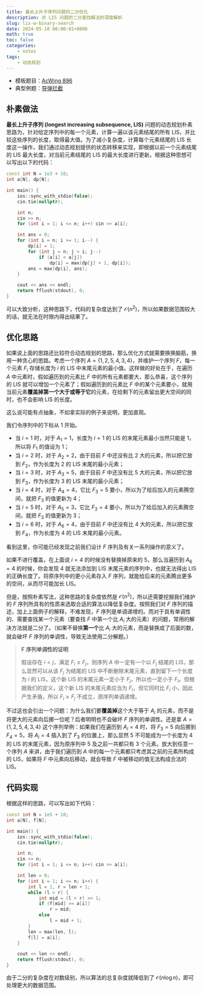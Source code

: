 ```yaml
---
title: 最长上升子序列问题的二分优化
description: 对 LIS 问题的二分查找解法的深度解析
slug: lis-w-binary-search
date: 2024-05-10 00:00:01+0800
math: true
toc: false
categories:
    - notes
tags:
    - 动态规划
---
```


- 模板题目：[AcWing 896](https://www.acwing.com/problem/content/898/)
- 典型例题：[导弹拦截](https://www.luogu.com.cn/problem/P1020)

## 朴素做法

**最长上升子序列 (longest increasing subsequence, LIS)** 问题的动态规划朴素思路为，针对给定序列中的每一个元素，计算一遍以该元素结尾的所有 LIS，并比较这些序列的长度，取得最大值。为了减小复杂度，计算每个元素结尾的 LIS 长度这一操作，我们通过动态规划提供的状态转移来实现，即根据以前一个元素结尾的 LIS 最大长度，对当前元素结尾的 LIS 的最大长度进行更新。根据这种思想可以写出以下的代码：

``` cpp
const int N = 1e3 + 10;
int a[N], dp[N];

int main() {
    ios::sync_with_stdio(false);
    cin.tie(nullptr);

    int n;
    cin >> n;
    for (int i = 1; i <= n; i++) cin >> a[i];

    int ans = 0;
    for (int i = n; i >= 1; i--) {
        dp[i] = 1;
        for (int j = n; j > i; j--)
            if (a[i] < a[j])
                dp[i] = max(dp[j] + 1, dp[i]);
        ans = max(dp[i], ans);
    }

    cout << ans << endl;
    return fflush(stdout), 0;
}
```

可以大致分析，这种思路下，代码的复杂度达到了 $\mathcal{O}(n^2)$，所以如果数据范围较大的话，就无法在时限内得出结果了。

## 优化思路

如果说上面的思路还比较符合动态规划的思路，那么优化方式就需要换换脑筋，换用一种贪心的思路。考虑一个序列 $A = \left \lbrace 1, 2, 5, 4, 3, 4\right \rbrace$，并维护一个序列 $F$，每一个元素 $F_i$ 存储长度为 $i$ 的 LIS 中末尾元素的最小值。这样做的好处在于，在遍历 $A$ 中元素时，假如遍历到的元素比 $F$ 中的所有元素都要大，那么恭喜，这个序列的 LIS 就可以增加一个元素了；假如遍历到的元素比 $F$ 中的某个元素要小，就用当前元素**覆盖掉第一个大于或等于它**的元素，在给剩下的元素留出更大空间的同时，也不会影响 LIS 的长度。

这么说可能有点抽象，不如拿实际的例子来说明，更加直观。

我们令序列中的下标从 $1$ 开始。

- 当 $i = 1$ 时，对于 $A_1 = 1$，长度为 $i = 1$ 的 LIS 的末尾元素最小当然只能是 $1$，所以将 $F_1$ 的值设为 $1$；
- 当 $i = 2$ 时，对于 $A_2 = 2$，由于目前 $F$ 中还没有比 $2$ 大的元素，所以把它放到 $F_2$，作为长度为 $2$ 的 LIS 末尾的最小元素；
- 当 $i = 3$ 时，对于 $A_3 = 5$，由于目前 $F$ 中还没有比 $5$ 大的元素，所以把它放到 $F_3$，作为长度为 $3$ 的 LIS 末尾的最小元素；
- 当 $i = 4$ 时，对于 $A_4 = 4$，它比 $F_3 = 5$ 要小，所以为了给后加入的元素腾空间，就把 $F_3$ 的值更新为 $4$；
- 当 $i = 5$ 时，对于 $A_5 = 3$，它比 $F_3 = 4$ 要小，所以为了给后加入的元素腾空间，就把 $F_3$ 的值更新为 $3$；
- 当 $i = 6$ 时，对于 $A_6 = 4$，由于目前 $F$ 中还没有比 $4$ 大的元素，所以把它放到 $F_4$，作为长度为 $4$ 的 LIS 末尾的最小元素。

看到这里，你可能已经发现之前我们设计 $F$ 序列及有关一系列操作的意义了。

如果不进行覆盖，在上面说 $i = 4$ 的时候没有替换掉原来的 $5$，那么当遍历到 $A_6 = 4$ 的时候，你会发现 $4$ 就无法添加到 LIS 末尾元素的序列中，也就无法得出 LIS 的正确长度了。将原序列中的更小元素存入 $F$ 序列，就能给后来的元素腾出更多的空间，从而尽可能加长 LIS。

但是，按照朴素写法，这种思路的复杂度依然是 $\mathcal{O}(n^2)$，所以还需要挖掘我们维护的 $F$ 序列所具有的性质来选取合适的算法以降低复杂度。按照我们对 $F$ 序列的描述，加上上面例子的解释，不难发现，$F$ 序列是单调递增的。而对于具有单调性的、需要查找某一个元素（要查找 $F$ 中第一个比 $A_i$ 大的元素）的问题，常用的解决方法就是二分了。（如果不替换**第一个**比 $A_i$ 大的元素，而是替换成了后面的数，就会破坏 $F$ 序列的单调性，导致无法使用二分解题。）

> $\mathbf{F}$ **序列单调性的证明**
>
> 假设存在 $i < j$，满足 $F_i \geqslant F_j$，则序列 $A$ 中一定有一个以 $F_j$ 结尾的 LIS，那么显然可以从该 $F_j$ 为结尾的 LIS 中不断删除末尾元素，直到留下一个长度为 $i$ 的 LIS，这个新 LIS 的末尾元素一定小于 $F_j$，所以也一定小于 $F_i$。但根据我们的定义，这个新 LIS 的末尾元素应当为 $F_i$，但它同时比 $F_i$ 小，因此产生矛盾，所以 $F_i \geqslant F_j$ 不成立，原序列单调递增。

不过这也会引出一个问题：为什么我们要**覆盖掉**这个大于等于 $A_i$ 的元素，而不是将更大的元素向后挪一位呢？后者明明也不会破坏 $F$ 序列的单调性。还是拿 $A = \left \lbrace 1, 2, 5, 4, 3, 4\right \rbrace$ 这个序列举例：如果我们在遍历到 $A_i = 4$ 时，将 $F_3 = 5$ 向后挪到 $F_4 = 5$，将 $A_i = 4$ 插入到了 $F_3$ 的位置上，那么显然 $5$ 不可能成为一个长度为 $4$ 的 LIS 的末尾元素，因为原序列中 $5$ 及之前一共都只有 $3$ 个元素。放大到任意一个序列 $A$ 来讲，由于我们遍历到 $A$ 中的每一个元素都只考虑其之前的元素所构成的 LIS，如果将 $F$ 中元素向后移动，就会导致 $F$ 中被移动的值无法构成合法的 LIS。

## 代码实现

根据这样的思路，可以写出如下代码：

``` cpp
const int N = 1e5 + 10;
int a[N], f[N];

int main() {
    ios::sync_with_stdio(false);
    cin.tie(nullptr);

    int n;
    cin >> n;
    for (int i = 1; i <= n; i++) cin >> a[i];

    int len = 0;
    for (int i = 1; i <= n; i++) {
        int l = 1, r = len + 1;
        while (l < r) {
            int mid = (l + r) >> 1;
            if (f[mid] >= a[i])
                r = mid;
            else
                l = mid + 1;
        }
        len = max(len, l);
        f[l] = a[i];
    }

    cout << len << endl;
    return fflush(stdout), 0;
}
```

由于二分的复杂度在对数级别，所以算法的总复杂度就降低到了 $\mathcal{O}(n \log n)$，即可处理更大的数据范围。
